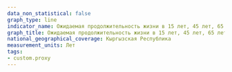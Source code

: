 ```yaml
---
data_non_statistical: false
graph_type: line
indicator_name: Ожидаемая продолжительность жизни в 15 лет, 45 лет, 65 лет
graph_title: Ожидаемая продолжительность жизни в 15 лет, 45 лет, 65 лет
national_geographical_coverage: Кыргызская Республика
measurement_units: Лет
tags:
- custom.proxy
---
```

